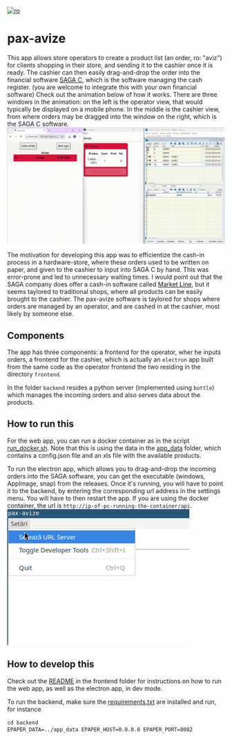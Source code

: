 [![ro](https://img.shields.io/badge/lang-ro-yellow.svg)](README.md)

# pax-avize

This app allows store operators to create a product list (an order, ro: "aviz") for clients shopping in their store, and sending it to the
cashier once it is ready. The cashier can then easily drag-and-drop the order into the financial software [SAGA C](https://www.sagasoft.ro/saga-c.php),
which is the software managing the cash register. (you are welcome to integrate this with your own financial software)
Check out the animation below of how it works. There are three windows in the animation: on the left is the operator view, that would typically be displayed on a mobile phone. In the middle is the cashier view, from where orders may be dragged into the window on the right, which is the  SAGA C software.
![animation](doc/sample_workflow.gif)

The motivation for developing this app was to efficientize the cash-in process in a hardware-store, where
these orders used to be written on paper, and given to the cashier to input into SAGA C by hand. This was error-prone
and led to unnecessary waiting times. I would point out that the SAGA company does offer a cash-in software called [Market Line](https://www.sagasoft.ro/MarketLine.php), but it seems taylored to traditional shops, where all products can be easily brought to the cashier. The pax-avize software is taylored for shops where orders are managed by an operator, and are cashed in at the cashier, most likely by someone else.

## Components

The app has three components: a frontend for the operator, wher he inputs orders, a frontend for the cashier, which is actually
an `electron` app built from the same code as the operator frontend the two residing in the directory `frontend`.

In the folder `backend` resides a python server (implemented using `bottle`) which manages the incoming orders and also serves
data about the products.

## How to run this
For the web app, you can run a docker container as in the script [run_docker.sh](run_docker.sh). Note that this is using the data in the [app_data](app_data) folder, which contains a config.json file and an xls file with the available products.

To run the electron app, which allows you to drag-and-drop the incoming orders into the SAGA software, you can get the executable (windows, AppImage, snap) from the releases. Once it's running, you will have to point it to the backend, by entering the corresponding url address in the settings menu. You will have to then restart the app. If you are using the docker container, the url is `http://ip-of-pc-running-the-container/api`. 
![settings](doc/settings.png)

## How to develop this
Check out the [README](frontend/README.md) in the frontend folder for instructions on how to run the web app, as well as the electron app, in dev mode.

To run the backend, make sure the [requirements.txt](backend/requirements.txt) are installed and run, for instance

```
cd backend
EPAPER_DATA=../app_data EPAPER_HOST=0.0.0.0 EPAPER_PORT=8082
```